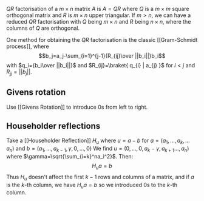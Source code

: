 $QR$ factorisation of a $m\times n$ matrix $A$ is $A=QR$ where $Q$ is a $m\times m$ square orthogonal matrix and $R$ is $m\times n$ upper triangular. 
If $m>n$, we can have a reduced $QR$ factorisation with $Q$ being $m\times n$ and $R$ being $n\times n$, where the columns of $Q$ are orthogonal. 

One method for obtaining the $QR$ factorisation is the classic [[Gram-Schmidt process]], where
$$b_j=a_j-\sum_{i=1}^{j-1}{R_{ij}\over ||b_i||}b_i$$
with $q_i={b_i\over ||b_i||}$ and $R_{ij}=\braket{ q_{i} | a_{j} }$ for $i<j$ and $R_{jj}=||b_j||$.

## Givens rotation
Use [[Givens Rotation]] to introduce $0$s from left to right.
## Householder reflections
Take a [[Householder Reflection]] $H_{u}$
where $u=a-b$ for 
$a=(a_1,\dots, a_k,\dots a_n)$ and $b=(a_1,\dots, a_{k-1}, \gamma,0,\dots,0)$ 
We find $u=(0,\dots,0,a_k-\gamma,a_{k+1}\dots,a_n)$ where $\gamma=\sqrt{\sum_{i=k}^na_i^2}$. 
Then:
$$
H_{u}a=b
$$
Thus $H_u$ doesn't affect the first $k-1$ rows and columns of a matrix, 
and if $a$ is the $k$-th column, we have $H_ua=b$ so we introduced $0$s to the $k$-th column. 
